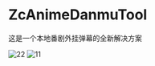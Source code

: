 # ZcAnimeDanmuTool

这是一个本地番剧外挂弹幕的全新解决方案

![22](https://github.com/user-attachments/assets/20fbda91-e03f-4828-af58-14ca86160be9)
![11](https://github.com/user-attachments/assets/273b8f8d-0190-4106-9f94-3db8115d954e)
